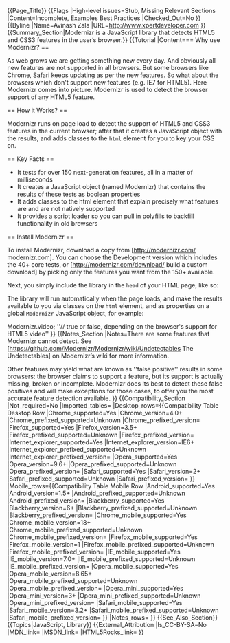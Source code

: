 {{Page_Title}}
{{Flags
|High-level issues=Stub, Missing Relevant Sections
|Content=Incomplete, Examples Best Practices
|Checked_Out=No
}}
{{Byline
|Name=Avinash Zala
|URL=http://www.xpertdeveloper.com
}}
{{Summary_Section|Modernizr is a JavaScript library that detects HTML5 and CSS3 features in the user’s browser.}}
{{Tutorial
|Content=== Why use Modernizr? ==

As web grows we are getting something new every day. And obviously all new features are not supported in all browsers. But some browsers like Chrome, Safari keeps updating as per the new features. So what about the browsers which don't support new features (e.g. IE7 for HTML5). Here Modernizr comes into picture. Modernizr is used to detect the browser support of any HTML5 feature.

== How it Works? ==

Modernizr runs on page load to detect the support of HTML5 and CSS3 features in the current browser; after that it creates a JavaScript object with the results, and adds classes to the <code>html</code> element for you to key your CSS on.

== Key Facts ==

* It tests for over 150 next-generation features, all in a matter of milliseconds
* It creates a JavaScript object (named Modernizr) that contains the results of these tests as boolean properties
* It adds classes to the html element that explain precisely what features are and are not natively supported
* It provides a script loader so you can pull in polyfills to backfill functionality in old browsers

== Install Modernizr ==


To install Modernizr, download a copy from [http://modernizr.com/ modernizr.com]. You can choose the Development version which includes the 40+ core tests, or [http://modernizr.com/download/ build a custom download] by picking only the features you want from the 150+ available. 

Next, you simply include the library in the <code>head</code> of your HTML page, like so:

 <script src="path/to/modernizr.js"></script>

The library will run automatically when the page loads, and make the results available to you via classes on the <code>html</code> element, and as properties on a global <code>Modernizr</code> JavaScript object, for example: 

 Modernizr.video; ''// true or false, depending on the browser's support for HTML5 video''
}}
{{Notes_Section
|Notes=There are some features that Modernizr cannot detect. See [https://github.com/Modernizr/Modernizr/wiki/Undetectables The Undetectables] on Modernizr’s wiki for more information.

Other features may yield what are known as ''false positive'' results in some browsers: the browser claims to support a feature, but its support is actually missing, broken or incomplete. Modernizr does its best to detect these false positives and will make exceptions for those cases, to offer you the most accurate feature detection available.
}}
{{Compatibility_Section
|Not_required=No
|Imported_tables=
|Desktop_rows={{Compatibility Table Desktop Row
|Chrome_supported=Yes
|Chrome_version=4.0+
|Chrome_prefixed_supported=Unknown
|Chrome_prefixed_version=
|Firefox_supported=Yes
|Firefox_version=3.5+
|Firefox_prefixed_supported=Unknown
|Firefox_prefixed_version=
|Internet_explorer_supported=Yes
|Internet_explorer_version=IE6+
|Internet_explorer_prefixed_supported=Unknown
|Internet_explorer_prefixed_version=
|Opera_supported=Yes
|Opera_version=9.6+
|Opera_prefixed_supported=Unknown
|Opera_prefixed_version=
|Safari_supported=Yes
|Safari_version=2+
|Safari_prefixed_supported=Unknown
|Safari_prefixed_version=
}}
|Mobile_rows={{Compatibility Table Mobile Row
|Android_supported=Yes
|Android_version=1.5+
|Android_prefixed_supported=Unknown
|Android_prefixed_version=
|Blackberry_supported=Yes
|Blackberry_version=6+
|Blackberry_prefixed_supported=Unknown
|Blackberry_prefixed_version=
|Chrome_mobile_supported=Yes
|Chrome_mobile_version=18+
|Chrome_mobile_prefixed_supported=Unknown
|Chrome_mobile_prefixed_version=
|Firefox_mobile_supported=Yes
|Firefox_mobile_version=1
|Firefox_mobile_prefixed_supported=Unknown
|Firefox_mobile_prefixed_version=
|IE_mobile_supported=Yes
|IE_mobile_version=7.0+
|IE_mobile_prefixed_supported=Unknown
|IE_mobile_prefixed_version=
|Opera_mobile_supported=Yes
|Opera_mobile_version=8.65+
|Opera_mobile_prefixed_supported=Unknown
|Opera_mobile_prefixed_version=
|Opera_mini_supported=Yes
|Opera_mini_version=3+
|Opera_mini_prefixed_supported=Unknown
|Opera_mini_prefixed_version=
|Safari_mobile_supported=Yes
|Safari_mobile_version=3.2+
|Safari_mobile_prefixed_supported=Unknown
|Safari_mobile_prefixed_version=
}}
|Notes_rows=
}}
{{See_Also_Section}}
{{Topics|JavaScript, Library}}
{{External_Attribution
|Is_CC-BY-SA=No
|MDN_link=
|MSDN_link=
|HTML5Rocks_link=
}}